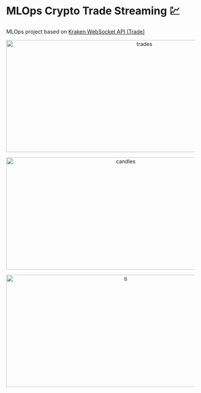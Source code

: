 # MLOps Crypto Trade Streaming 💹

MLOps project based on [Kraken WebSocket API (Trade)](https://docs.kraken.com/api/docs/websocket-v2/trade)


<p align="center">
<img width="723" height="300" alt="trades" src="https://github.com/user-attachments/assets/bcdb5af3-eb7f-4433-8e2e-22d42422c48b">
</p>

<p align="center">
<img width="623" height="300" alt="candles" src="https://github.com/user-attachments/assets/3e4b6fd5-8a11-453c-9a77-a58aa0a8a59e">
</p>

<p align="center">
<img width="623" height="300" alt="ti" src="https://github.com/user-attachments/assets/2628638e-a507-4458-8cdf-ba19cd6d2ac5">
</p>
